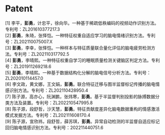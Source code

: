 ---
---

# Patent

[1] 李平，**彭勇**，计忠平，徐向华。一种基于稀疏低秩编码的视频动作识别方法。专利号：ZL201610377217.3  
[2] **彭勇**，朱琦，张怿恺。一种特征权重自适应学习的脑电情绪识别方法。专利号：ZL202110075007.X  
[3] **彭勇**，李幸，张怿恺。一种样本与特征质量联合量化评估的脑电疲劳检测方法。专利号：ZL202110317792.5  
[4] **彭勇**，李晴熙。一种特征权重自学习的睡眠质量检测关键脑区判定方法。专利号：ZL201911269218.6   
[5] **彭勇**，李晴熙。一种基于数据结构化分解的脑电信号分析方法。专利号：ZL202010114457.0   
[6]	李文政，黄文娜，王文娟，**彭勇**。联合特征迁移与图半监督标记传播的脑电情感识别方法。专利号：ZL202110428950.4   
[7] 陈子源，高亦心，阮渊鹏，张炜寒，**彭勇**。基于半监督判别投影的脉搏数据分类方法及装置。专利号：ZL202210547995.8   
[8]	陈子源，段舒哲，沙天慧，**彭勇**。特征贡献度差异化脑电数据重构的情感激活模式发掘方法。专利号：ZL202111608170.4   
[9]	陈子源，宣欣祎，段舒哲，薛苏琪，**彭勇**。异常自动检测的半监督自适应标记回归脑电情感识别方法。专利号：202211440751.6
